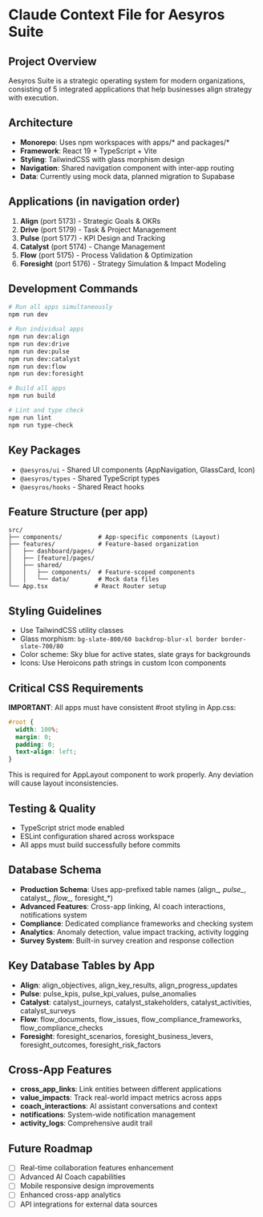 # Claude Context File for Aesyros Suite

## Project Overview
Aesyros Suite is a strategic operating system for modern organizations, consisting of 5 integrated applications that help businesses align strategy with execution.

## Architecture
- **Monorepo**: Uses npm workspaces with apps/* and packages/*
- **Framework**: React 19 + TypeScript + Vite
- **Styling**: TailwindCSS with glass morphism design
- **Navigation**: Shared navigation component with inter-app routing
- **Data**: Currently using mock data, planned migration to Supabase

## Applications (in navigation order)
1. **Align** (port 5173) - Strategic Goals & OKRs
2. **Drive** (port 5179) - Task & Project Management
3. **Pulse** (port 5177) - KPI Design and Tracking  
4. **Catalyst** (port 5174) - Change Management
5. **Flow** (port 5175) - Process Validation & Optimization
6. **Foresight** (port 5176) - Strategy Simulation & Impact Modeling

## Development Commands
```bash
# Run all apps simultaneously
npm run dev

# Run individual apps
npm run dev:align
npm run dev:drive
npm run dev:pulse
npm run dev:catalyst
npm run dev:flow
npm run dev:foresight

# Build all apps
npm run build

# Lint and type check
npm run lint
npm run type-check
```

## Key Packages
- `@aesyros/ui` - Shared UI components (AppNavigation, GlassCard, Icon)
- `@aesyros/types` - Shared TypeScript types
- `@aesyros/hooks` - Shared React hooks

## Feature Structure (per app)
```
src/
├── components/          # App-specific components (Layout)
├── features/            # Feature-based organization
│   ├── dashboard/pages/
│   ├── [feature]/pages/
│   ├── shared/
│   │   ├── components/  # Feature-scoped components
│   │   └── data/        # Mock data files
└── App.tsx             # React Router setup
```

## Styling Guidelines
- Use TailwindCSS utility classes
- Glass morphism: `bg-slate-800/60 backdrop-blur-xl border border-slate-700/80`
- Color scheme: Sky blue for active states, slate grays for backgrounds
- Icons: Use Heroicons path strings in custom Icon components

## Critical CSS Requirements
**IMPORTANT**: All apps must have consistent #root styling in App.css:
```css
#root {
  width: 100%;
  margin: 0;
  padding: 0;
  text-align: left;
}
```
This is required for AppLayout component to work properly. Any deviation will cause layout inconsistencies.

## Testing & Quality
- TypeScript strict mode enabled
- ESLint configuration shared across workspace
- All apps must build successfully before commits

## Database Schema
- **Production Schema**: Uses app-prefixed table names (align_*, pulse_*, catalyst_*, flow_*, foresight_*)
- **Advanced Features**: Cross-app linking, AI coach interactions, notifications system
- **Compliance**: Dedicated compliance frameworks and checking system
- **Analytics**: Anomaly detection, value impact tracking, activity logging
- **Survey System**: Built-in survey creation and response collection

## Key Database Tables by App
- **Align**: align_objectives, align_key_results, align_progress_updates
- **Pulse**: pulse_kpis, pulse_kpi_values, pulse_anomalies  
- **Catalyst**: catalyst_journeys, catalyst_stakeholders, catalyst_activities, catalyst_surveys
- **Flow**: flow_documents, flow_issues, flow_compliance_frameworks, flow_compliance_checks
- **Foresight**: foresight_scenarios, foresight_business_levers, foresight_outcomes, foresight_risk_factors

## Cross-App Features
- **cross_app_links**: Link entities between different applications
- **value_impacts**: Track real-world impact metrics across apps
- **coach_interactions**: AI assistant conversations and context
- **notifications**: System-wide notification management
- **activity_logs**: Comprehensive audit trail

## Future Roadmap
- [ ] Real-time collaboration features enhancement
- [ ] Advanced AI Coach capabilities
- [ ] Mobile responsive design improvements
- [ ] Enhanced cross-app analytics
- [ ] API integrations for external data sources